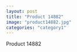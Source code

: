 ```yaml
---
layout: post
title: "Product 14882"
image: "product14882.jpg"
categories: "category1"
---
```

Product 14882

